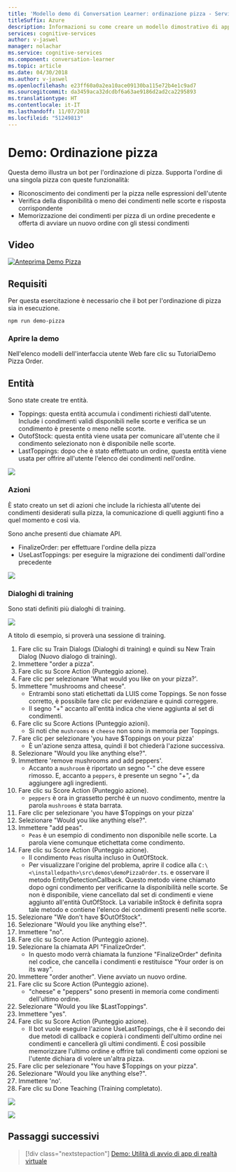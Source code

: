 ```yaml
---
title: 'Modello demo di Conversation Learner: ordinazione pizza - Servizi cognitivi Microsoft| Microsoft Docs'
titleSuffix: Azure
description: Informazioni su come creare un modello dimostrativo di apprendimento della conversazione.
services: cognitive-services
author: v-jaswel
manager: nolachar
ms.service: cognitive-services
ms.component: conversation-learner
ms.topic: article
ms.date: 04/30/2018
ms.author: v-jaswel
ms.openlocfilehash: e23ff60a0a2ea10ace09130ba115e72b4e1c9ad7
ms.sourcegitcommit: da3459aca32dcdbf6a63ae9186d2ad2ca2295893
ms.translationtype: HT
ms.contentlocale: it-IT
ms.lasthandoff: 11/07/2018
ms.locfileid: "51249813"
---
```

# <a name="demo-pizza-order"></a>Demo: Ordinazione pizza
Questa demo illustra un bot per l'ordinazione di pizza. Supporta l'ordine di una singola pizza con queste funzionalità:

- Riconoscimento dei condimenti per la pizza nelle espressioni dell'utente
- Verifica della disponibilità o meno dei condimenti nelle scorte e risposta corrispondente
- Memorizzazione dei condimenti per pizza di un ordine precedente e offerta di avviare un nuovo ordine con gli stessi condimenti

## <a name="video"></a>Video

[![Anteprima Demo Pizza](https://aka.ms/cl-demo-pizza-preview)](https://aka.ms/blis-demo-pizza)

## <a name="requirements"></a>Requisiti
Per questa esercitazione è necessario che il bot per l'ordinazione di pizza sia in esecuzione.

    npm run demo-pizza

### <a name="open-the-demo"></a>Aprire la demo

Nell'elenco modelli dell'interfaccia utente Web fare clic su TutorialDemo Pizza Order. 

## <a name="entities"></a>Entità

Sono state create tre entità.

- Toppings: questa entità accumula i condimenti richiesti dall'utente. Include i condimenti validi disponibili nelle scorte e verifica se un condimento è presente o meno nelle scorte.
- OutofStock: questa entità viene usata per comunicare all'utente che il condimento selezionato non è disponibile nelle scorte.
- LastToppings: dopo che è stato effettuato un ordine, questa entità viene usata per offrire all'utente l'elenco dei condimenti nell'ordine.

![](../media/tutorial_pizza_entities.PNG)

### <a name="actions"></a>Azioni

È stato creato un set di azioni che include la richiesta all'utente dei condimenti desiderati sulla pizza, la comunicazione di quelli aggiunti fino a quel momento e così via.

Sono anche presenti due chiamate API.

- FinalizeOrder: per effettuare l'ordine della pizza
- UseLastToppings: per eseguire la migrazione dei condimenti dall'ordine precedente 

![](../media/tutorial_pizza_actions.PNG)

### <a name="training-dialogs"></a>Dialoghi di training
Sono stati definiti più dialoghi di training. 

![](../media/tutorial_pizza_dialogs.PNG)

A titolo di esempio, si proverà una sessione di training.

1. Fare clic su Train Dialogs (Dialoghi di training) e quindi su New Train Dialog (Nuovo dialogo di training).
1. Immettere "order a pizza".
2. Fare clic su Score Action (Punteggio azione).
3. Fare clic per selezionare 'What would you like on your pizza?'.
4. Immettere "mushrooms and cheese".
    - Entrambi sono stati etichettati da LUIS come Toppings. Se non fosse corretto, è possibile fare clic per evidenziare e quindi correggere.
    - Il segno "+" accanto all'entità indica che viene aggiunta al set di condimenti.
5. Fare clic su Score Actions (Punteggio azioni).
    - Si noti che `mushrooms` e `cheese` non sono in memoria per Toppings.
3. Fare clic per selezionare 'you have $Toppings on your pizza'
    - È un'azione senza attesa, quindi il bot chiederà l'azione successiva.
6. Selezionare "Would you like anything else?".
7. Immettere 'remove mushrooms and add peppers'.
    - Accanto a `mushroom` è riportato un segno "-" che deve essere rimosso. E, accanto a `peppers`, è presente un segno "+", da aggiungere agli ingredienti.
2. Fare clic su Score Action (Punteggio azione).
    - `peppers` è ora in grassetto perché è un nuovo condimento, mentre la parola `mushrooms` è stata barrata.
8. Fare clic per selezionare 'you have $Toppings on your pizza'
6. Selezionare "Would you like anything else?".
7. Immettere "add peas".
    - `Peas` è un esempio di condimento non disponibile nelle scorte. La parola viene comunque etichettata come condimento.
2. Fare clic su Score Action (Punteggio azione).
    - Il condimento `Peas` risulta incluso in OutOfStock.
    - Per visualizzare l'origine del problema, aprire il codice alla `C:\<\installedpath>\src\demos\demoPizzaOrder.ts`. e osservare il metodo EntityDetectionCallback. Questo metodo viene chiamato dopo ogni condimento per verificarne la disponibilità nelle scorte. Se non è disponibile, viene cancellato dal set di condimenti e viene aggiunto all'entità OutOfStock. La variabile inStock è definita sopra tale metodo e contiene l'elenco dei condimenti presenti nelle scorte.
6. Selezionare "We don't have $OutOfStock".
7. Selezionare "Would you like anything else?".
8. Immettere "no".
9. Fare clic su Score Action (Punteggio azione).
10. Selezionare la chiamata API "FinalizeOrder". 
    - In questo modo verrà chiamata la funzione "FinalizeOrder" definita nel codice, che cancella i condimenti e restituisce "Your order is on its way". 
2. Immettere "order another". Viene avviato un nuovo ordine.
9. Fare clic su Score Action (Punteggio azione).
    - "cheese" e "peppers" sono presenti in memoria come condimenti dell'ultimo ordine.
1. Selezionare "Would you like $LastToppings".
2. Immettere "yes".
3. Fare clic su Score Action (Punteggio azione).
    - Il bot vuole eseguire l'azione UseLastToppings, che è il secondo dei due metodi di callback e copierà i condimenti dell'ultimo ordine nei condimenti e cancellerà gli ultimi condimenti. È così possibile memorizzare l'ultimo ordine e offrire tali condimenti come opzioni se l'utente dichiara di volere un'altra pizza.
2. Fare clic per selezionare "You have $Toppings on your pizza".
3. Selezionare "Would you like anything else?".
8. Immettere 'no'.
4. Fare clic su Done Teaching (Training completato).

![](../media/tutorial_pizza_callbackcode.PNG)

![](../media/tutorial_pizza_apicalls.PNG)

## <a name="next-steps"></a>Passaggi successivi

> [!div class="nextstepaction"]
> [Demo: Utilità di avvio di app di realtà virtuale](./demo-vr-app-launcher.md)
